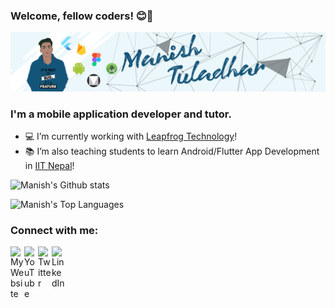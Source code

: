 ### Welcome, fellow coders! 😊👋

[![Hi I am Manish](https://raw.githubusercontent.com/lighttt/lighttt/master/icons/banner2.png)][website]


### I'm a mobile application developer and tutor.

- 💻   I’m currently working with [Leapfrog Technology](https://www.lftechnology.com/)!
- 📚   I’m also teaching students to learn Android/Flutter App Development in [IIT Nepal](https://iitnepal.edu.np/)!

![Manish's Github stats](https://github-readme-stats.vercel.app/api?username=lighttt&show_icons=true&count_private=true&theme=algolia)

![Manish's Top Languages](https://github-readme-stats.vercel.app/api/top-langs/?username=lighttt&layout=compact&theme=algolia)

### Connect with me:

[<img align="left" alt="My Website" width="22px" src="https://cdn-icons.flaticon.com/png/512/1927/premium/1927768.png?token=exp=1637048146~hmac=81ec6767610db126e09c2416f3fd038d" />][website]
[<img align="left" alt="YouTube" width="22px" src="https://cdn-icons.flaticon.com/png/512/2504/premium/2504848.png?token=exp=1637048068~hmac=ba667317b236b3efb533aa580f0f7738" />][youtube]
[<img align="left" alt="Twitter" width="22px" src="https://cdn-icons-png.flaticon.com/512/145/145812.png" />][twitter]
[<img align="left" alt="LinkedIn" width="22px" src="https://cdn-icons-png.flaticon.com/512/174/174857.png" />][linkedin]

<br />

[website]: http://manishtuladhar.com.np/
[twitter]: https://twitter.com/tuladharmanish
[youtube]: https://www.youtube.com/channel/UCCbLqylFdbo8WjYU9W6iFJw
[linkedin]: https://www.linkedin.com/in/tuladharmanishlight/
